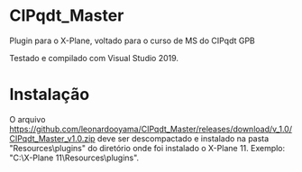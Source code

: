 # CIPqdt_Master
Plugin para o X-Plane, voltado para o curso de MS do CIPqdt GPB

Testado e compilado com Visual Studio 2019.

# Instalação

O arquivo https://github.com/leonardooyama/CIPqdt_Master/releases/download/v_1.0/CIPqdt_Master_v1.0.zip deve ser descompactado e instalado na pasta "Resources\plugins" do diretório onde foi instalado o X-Plane 11. Exemplo: "C:\X-Plane 11\Resources\plugins".
